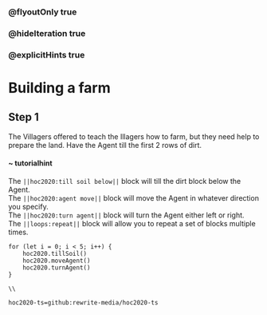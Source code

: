 ### @flyoutOnly true
### @hideIteration true
### @explicitHints true

# Building a farm

## Step 1
The Villagers offered to teach the Illagers how to farm, but they need help to prepare the land. Have the Agent till the first 2 rows of dirt.

#### ~ tutorialhint 
The ``||hoc2020:till soil below||`` block will till the dirt block below the Agent.  
The ``||hoc2020:agent move||`` block will move the Agent in whatever direction you specify.  
The ``||hoc2020:turn agent||`` block will turn the Agent either left or right.  
The ``||loops:repeat||`` block will allow you to repeat a set of blocks multiple times.

```ghost
for (let i = 0; i < 5; i++) {
    hoc2020.tillSoil()
    hoc2020.moveAgent()
    hoc2020.turnAgent()  
}    
```
```template
\\
```
```package
hoc2020-ts=github:rewrite-media/hoc2020-ts
```